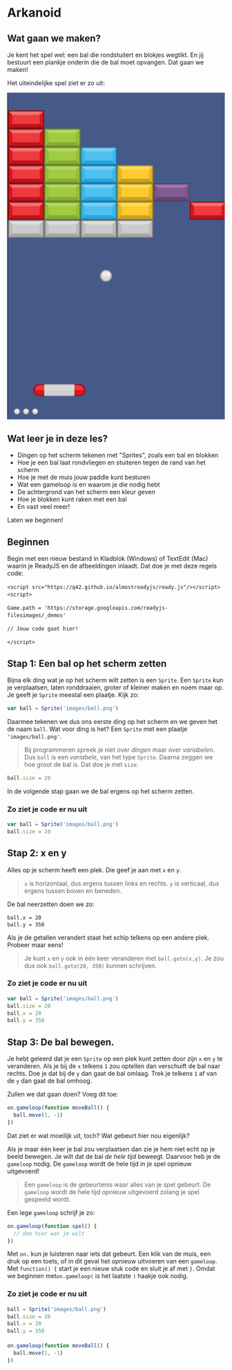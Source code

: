 # Arkanoid

## Wat gaan we maken?

Je kent het spel wel: een bal die rondstuitert en blokjes wegtikt. En jij bestuurt een plankje onderin die de bal moet opvangen. Dat gaan we maken!

Het uiteindelijke spel ziet er zo uit:

![screenshot](images/arkanoid.png)

## Wat leer je in deze les?

* Dingen op het scherm tekenen met "Sprites", zoals een bal en blokken
* Hoe je een bal laat rondvliegen en stuiteren tegen de rand van het scherm
* Hoe je met de muis jouw paddle kunt besturen
* Wat een gameloop is en waarom je die nodig hebt
* De achtergrond van het scherm een kleur geven
* Hoe je blokken kunt raken met een bal
* En vast veel meer!

Laten we beginnen!

## Beginnen

Begin met een nieuw bestand in Kladblok (Windows) of TextEdit (Mac) waarin je ReadyJS en de afbeeldingen inlaadt. Dat doe je met deze regels code:

`<script src="https://q42.github.io/almostreadyjs/ready.js"/></script><script>`

`Game.path = 'https://storage.googleapis.com/readyjs-filesimages/_demos'`

`// Jouw code gaat hier!`

`</script>`


## Stap 1: Een bal op het scherm zetten

Bijna elk ding wat je op het scherm wilt zetten is een `Sprite`. Een `Sprite` kun je verplaatsen, laten ronddraaien, groter of kleiner maken en noem maar op. Je geeft je `Sprite` meestal een plaatje. Kijk zo:
```javascript
var ball = Sprite('images/ball.png')
```
Daarmee tekenen we dus ons eerste ding op het scherm en we geven het de naam `ball`. Wat voor ding is het? Een `Sprite` met een plaatje `'images/ball.png'`.
> Bij programmeren spreek je niet over *dingen* maar over *variabelen*. Dus `ball` is een *variabele*, van het type `Sprite`.
Daarna zeggen we hoe groot de bal is. Dat doe je met `size`:
```javascript
ball.size = 20
```
In de volgende stap gaan we de bal ergens op het scherm zetten.

### Zo ziet je code er nu uit
```javascript
var ball = Sprite('images/ball.png')
ball.size = 20
```


## Stap 2: x en y

Alles op je scherm heeft een plek. Die geef je aan met `x` en `y`.

> `x` is horizontaal, dus ergens tussen links en rechts.
`y` is verticaal, dus ergens tussen boven en beneden.

De bal neerzetten doen we zo:

```
ball.x = 20
ball.y = 350
```

Als je de getallen verandert staat het schip telkens op een andere plek.
Probeer maar eens!

> Je kunt `x` en `y` ook in één keer veranderen met `ball.goto(x,y)`. Je zou dus ook `ball.goto(20, 350)` kunnen schrijven.

### Zo ziet je code er nu uit
```javascript
var ball = Sprite('images/ball.png')
ball.size = 20
ball.x = 20
ball.y = 350
```

## Stap 3: De bal bewegen.

Je hebt geleerd dat je een `Sprite` op een plek kunt zetten door zijn `x` en `y` te veranderen. Als je bij de `x` telkens `1` zou optellen dan verschuift de bal naar rechts. Doe je dat bij de `y` dan gaat de bal omlaag. Trek je telkens `1` af van de `y` dan gaat de bal omhoog.

Zullen we dat gaan doen? Voeg dit toe:
```javascript
on.gameloop(function moveBall() {
  ball.move(1, -1)
})
```
Dat ziet er wat moeilijk uit, toch? Wat gebeurt hier nou eigenlijk?

Als je maar één keer je bal zou verplaatsen dan zie je hem niet echt op je beeld bewegen. Je wilt dat de bal *de hele tijd* beweegt. Daarvoor heb je de `gameloop` nodig. De `gameloop` wordt de hele tijd in je spel opnieuw uitgevoerd!

> Een `gameloop` is de gebeurtenis waar alles van je spel gebeurt. De `gameloop` wordt de hele tijd opnieuw uitgevoerd zolang je spel gespeeld wordt.

Een lege `gameloop` schrijf je zo:

```javascript
on.gameloop(function spel() {
  // doe hier wat je wilt
})
```

Met `on.` kun je luisteren naar iets dat gebeurt. Een klik van de muis, een druk op een toets, of in dit geval het opnieuw uitvoeren van een `gameloop`. Met `function() {` start je een nieuw stuk code en sluit je af met `}`. Omdat we beginnen met`on.gameloop(` is het laatste `)` haakje ook nodig.

### Zo ziet je code er nu uit
```javascript
ball = Sprite('images/ball.png')
ball.size = 20
ball.x = 20
ball.y = 350

on.gameloop(function moveBall() {
  ball.move(1, -1)
})
```
